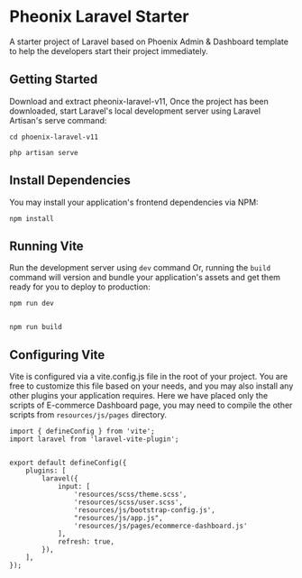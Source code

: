 
# Pheonix Laravel Starter

A starter project of Laravel based on Phoenix Admin & Dashboard template to help the developers start their project immediately.



## Getting Started

Download and extract pheonix-laravel-v11, Once the project has been downloaded, start Laravel's local development server using Laravel Artisan's serve command:

```
cd phoenix-laravel-v11

php artisan serve
```


## Install Dependencies
You may install your application's frontend dependencies via NPM:
```
npm install
```


## Running Vite
Run the development server using `dev` command Or, running the `build` command will version and bundle your application's assets and get them ready for you to deploy to production:

```
npm run dev


npm run build
```


## Configuring Vite
Vite is configured via a vite.config.js file in the root of your project. You are free to customize this file based on your needs, and you may also install any other plugins your application requires. Here we have placed only the scripts of E-commerce Dashboard page, you may need to compile the other scripts from `resources/js/pages` directory.

```
import { defineConfig } from 'vite';
import laravel from 'laravel-vite-plugin';


export default defineConfig({
    plugins: [
        laravel({
            input: [
                'resources/scss/theme.scss', 
                'resources/scss/user.scss', 
                'resources/js/bootstrap-config.js',
                "resources/js/app.js",
                'resources/js/pages/ecommerce-dashboard.js'
            ],
            refresh: true,
        }),
    ],
});
```